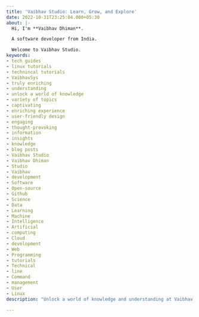 ```yaml
---
title: 'Vaibhav Studio: Learn, Grow, and Explore'
date: 2022-10-31T23:25:04.000+05:30
about: |-
  Hi, I'm **Vaibhav Dhiman**.

  A software developer from India.

  Welcome to Vaibhav Studio.
keywords:
- tech guides
- linux tutorials
- technincal tutorials
- VaibhavSys
- truly enriching
- understanding
- unlock a world of knowledge
- variety of topics
- captivating
- enriching experience
- user-friendly design
- engaging
- thought-provoking
- information
- insights
- knowledge
- blog posts
- Vaibhav Studio
- Vaibhav Dhiman
- Studio
- Vaibhav
- development
- Software
- Open-source
- Github
- Science
- Data
- Learning
- Machine
- Intelligence
- Artificial
- computing
- Cloud
- development
- Web
- Programming
- tutorials
- Technical
- line
- Command
- management
- User
- Linux
description: "Unlock a world of knowledge and understanding at Vaibhav Studio. Our captivating blog posts and user-friendly design offer a wealth of insights and information on a variety of topics. Visit now for a truly enriching experience."

---
```

